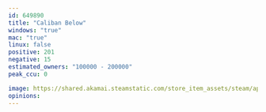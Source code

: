 ```yaml
---
id: 649890
title: "Caliban Below"
windows: "true"
mac: "true"
linux: false
positive: 201
negative: 15
estimated_owners: "100000 - 200000"
peak_ccu: 0

image: https://shared.akamai.steamstatic.com/store_item_assets/steam/apps/649890/header.jpg?t=1558825761
opinions:
---
```

